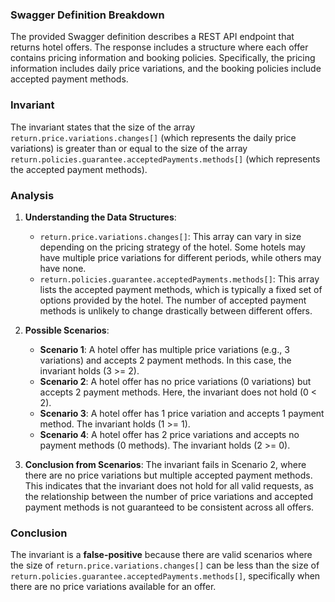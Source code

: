 ### Swagger Definition Breakdown
The provided Swagger definition describes a REST API endpoint that returns hotel offers. The response includes a structure where each offer contains pricing information and booking policies. Specifically, the pricing information includes daily price variations, and the booking policies include accepted payment methods.

### Invariant
The invariant states that the size of the array `return.price.variations.changes[]` (which represents the daily price variations) is greater than or equal to the size of the array `return.policies.guarantee.acceptedPayments.methods[]` (which represents the accepted payment methods).

### Analysis
1. **Understanding the Data Structures**:
   - `return.price.variations.changes[]`: This array can vary in size depending on the pricing strategy of the hotel. Some hotels may have multiple price variations for different periods, while others may have none.
   - `return.policies.guarantee.acceptedPayments.methods[]`: This array lists the accepted payment methods, which is typically a fixed set of options provided by the hotel. The number of accepted payment methods is unlikely to change drastically between different offers.

2. **Possible Scenarios**:
   - **Scenario 1**: A hotel offer has multiple price variations (e.g., 3 variations) and accepts 2 payment methods. In this case, the invariant holds (3 >= 2).
   - **Scenario 2**: A hotel offer has no price variations (0 variations) but accepts 2 payment methods. Here, the invariant does not hold (0 < 2).
   - **Scenario 3**: A hotel offer has 1 price variation and accepts 1 payment method. The invariant holds (1 >= 1).
   - **Scenario 4**: A hotel offer has 2 price variations and accepts no payment methods (0 methods). The invariant holds (2 >= 0).

3. **Conclusion from Scenarios**:
The invariant fails in Scenario 2, where there are no price variations but multiple accepted payment methods. This indicates that the invariant does not hold for all valid requests, as the relationship between the number of price variations and accepted payment methods is not guaranteed to be consistent across all offers.

### Conclusion
The invariant is a **false-positive** because there are valid scenarios where the size of `return.price.variations.changes[]` can be less than the size of `return.policies.guarantee.acceptedPayments.methods[]`, specifically when there are no price variations available for an offer.
